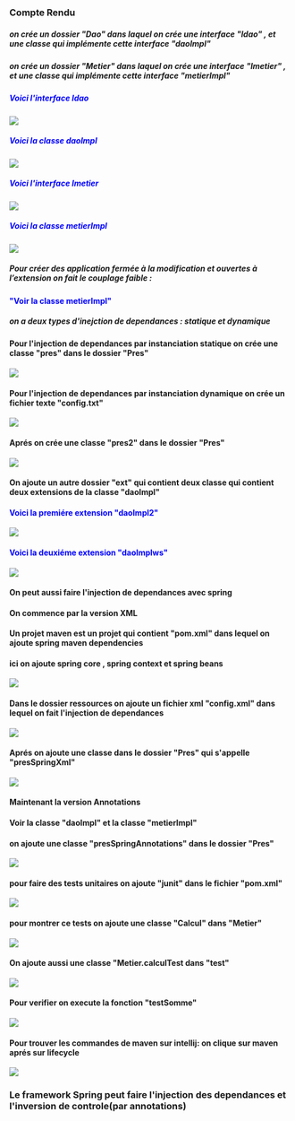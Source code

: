 <h3>Compte Rendu</h3>

<h5>on crée un dossier "Dao" dans laquel on crée une interface "Idao" , et une classe qui implémente cette interface "daoImpl"</h5>

<h5>on crée un dossier "Metier" dans laquel on crée une interface "Imetier" , et une classe qui implémente cette interface "metierImpl"</h5>

<h5 style="color:blue;">Voici l'interface Idao</h5>
<img src="Captures/Capturedao.PNG">

<h5 style="color:blue;">Voici la classe daoImpl</h5>
<img src="Captures/CapturedaoImpl.PNG">

<h5 style="color:blue;">Voici l'interface Imetier</h5>
<img src="Captures/Capturemetier.PNG">

<h5 style="color:blue;">Voici la classe metierImpl</h5>
<img src="Captures/CapturemetierImpl.PNG">

<h5>Pour créer des application fermée à la modification et ouvertes à
l’extension on fait le couplage faible : </h5>
<h4 style="color:blue;">"Voir la classe metierImpl"</h4>


<h5>on a deux types d'inejction de dependances : statique et dynamique</h5>
<h4>Pour l'injection de dependances par instanciation statique on crée une classe "pres" dans le dossier "Pres"</h4>

<img src="Captures/Capturepres.PNG">

<h4>Pour l'injection de dependances par instanciation dynamique on crée un fichier texte "config.txt"</h4>
<img src="Captures/Capture0.PNG">

<h4>Aprés on crée une classe "pres2" dans le dossier "Pres"</h4>
<img src="Captures/Capturepres2.PNG">

<h4>On ajoute un autre dossier "ext" qui contient deux classe qui contient deux extensions de la classe "daoImpl" </h4>
<h4 style="color:blue;">Voici la premiére extension "daoImpl2"</h4>
<img src="Captures/Capturev1.PNG">

<h4 style="color:blue;">Voici la deuxiéme extension "daoImplws"</h4>
<img src="Captures/Capturev2.PNG">


<h4>On peut aussi faire l'injection de dependances avec spring</h4>
<h4>On commence par la version XML</h4>
<h4>Un projet maven est un projet qui contient "pom.xml" dans lequel on ajoute spring maven dependencies</h4>
<h4>ici on ajoute spring core , spring context et spring beans</h4>

<img src="Captures/xml.PNG">

<h4>Dans le dossier ressources on ajoute un fichier xml "config.xml" dans lequel on fait l'injection de dependances </h4>
<img src="Captures/Capturexml.PNG">

<h4>Aprés on ajoute une classe dans le dossier "Pres" qui s'appelle "presSpringXml"</h4>
<img src="Captures/CaptureS1.PNG">

<h4>Maintenant la version Annotations</h4>
<h4>Voir la classe "daoImpl" et la classe "metierImpl"</h4>
<h4>on ajoute une classe "presSpringAnnotations" dans le dossier "Pres"</h4>

<img src="Captures/CaptureAnnot.PNG">

<h4>pour faire des tests unitaires on ajoute "junit" dans le fichier "pom.xml"</h4>
<img src="Captures/Capture00.PNG">

<h4>pour montrer ce tests on ajoute une classe "Calcul" dans "Metier"</h4>
<img src="Captures/CaptureC.PNG">

<h4>On ajoute aussi une classe "Metier.calculTest dans "test"</h4>
<img src="Captures/CaptureT.PNG">

<h4>Pour verifier on execute la fonction "testSomme"</h4>
<img src="Captures/CaptureT1.PNG">

<h4>Pour trouver les commandes de maven sur intellij: on clique sur maven aprés sur lifecycle</h4>
<img src="Captures/Capturecmd.PNG">

<h3>Le framework Spring peut faire l'injection des dependances et l'inversion de controle(par annotations) </h4>
